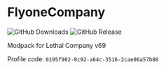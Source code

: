 # FlyoneCompany

![GitHub Downloads](https://img.shields.io/github/downloads/boxden/FlyoneCompany/total)
![GitHub Release](https://img.shields.io/github/v/release/boxden/FlyoneCompany)

Modpack for Lethal Company v69

Profile code: `0195f902-0c92-a64c-3516-2cae06a57b80`